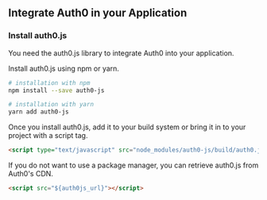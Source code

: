 ## Integrate Auth0 in your Application

### Install auth0.js

You need the auth0.js library to integrate Auth0 into your application.

Install auth0.js using npm or yarn.

```bash
# installation with npm
npm install --save auth0-js

# installation with yarn
yarn add auth0-js
```

Once you install auth0.js, add it to your build system or bring it in to your project with a script tag.

```html
<script type="text/javascript" src="node_modules/auth0-js/build/auth0.js"></script>
```

If you do not want to use a package manager, you can retrieve auth0.js from Auth0's CDN.

```html
<script src="${auth0js_url}"></script>
```
